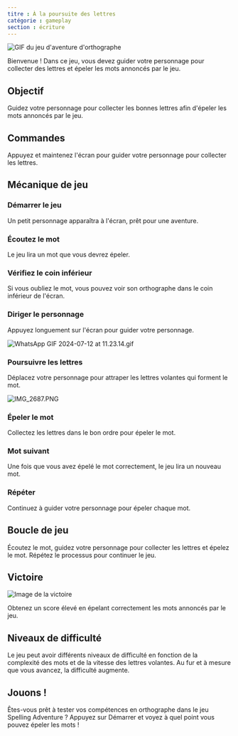 ```yaml
---
titre : À la poursuite des lettres
catégorie : gameplay
section : écriture
---
```

![GIF du jeu d'aventure d'orthographe](https://help.Studycat.com/hc/article_attachments/34964422592281)

Bienvenue ! Dans ce jeu, vous devez guider votre personnage pour collecter des lettres et épeler les mots annoncés par le jeu.

## Objectif

Guidez votre personnage pour collecter les bonnes lettres afin d'épeler les mots annoncés par le jeu.

## Commandes

Appuyez et maintenez l'écran pour guider votre personnage pour collecter les lettres.

## Mécanique de jeu

### Démarrer le jeu

Un petit personnage apparaîtra à l'écran, prêt pour une aventure.

### Écoutez le mot

Le jeu lira un mot que vous devrez épeler.

### Vérifiez le coin inférieur

Si vous oubliez le mot, vous pouvez voir son orthographe dans le coin inférieur de l'écran.

### Diriger le personnage

Appuyez longuement sur l'écran pour guider votre personnage.

![WhatsApp GIF 2024-07-12 at 11.23.14.gif](https://help.Studycat.com/hc/article_attachments/34964428229401)

### Poursuivre les lettres

Déplacez votre personnage pour attraper les lettres volantes qui forment le mot.

![IMG_2687.PNG](https://help.Studycat.com/hc/article_attachments/34824459449625)

### Épeler le mot

Collectez les lettres dans le bon ordre pour épeler le mot.

### Mot suivant

Une fois que vous avez épelé le mot correctement, le jeu lira un nouveau mot.

### Répéter

Continuez à guider votre personnage pour épeler chaque mot.

## Boucle de jeu

Écoutez le mot, guidez votre personnage pour collecter les lettres et épelez le mot. Répétez le processus pour continuer le jeu.

## Victoire

![Image de la victoire](https://help.Studycat.com/hc/article_attachments/34964428232601)

Obtenez un score élevé en épelant correctement les mots annoncés par le jeu.

## Niveaux de difficulté

Le jeu peut avoir différents niveaux de difficulté en fonction de la complexité des mots et de la vitesse des lettres volantes. Au fur et à mesure que vous avancez, la difficulté augmente.

## Jouons !

Êtes-vous prêt à tester vos compétences en orthographe dans le jeu Spelling Adventure ? Appuyez sur Démarrer et voyez à quel point vous pouvez épeler les mots !